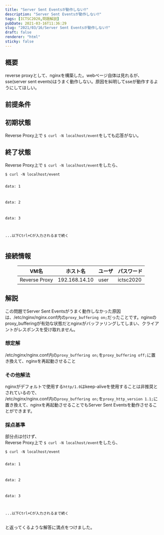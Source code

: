 ```yaml
---
title: "Server Sent Eventsが動作しない‼"
description: "Server Sent Eventsが動作しない‼"
tags: [ICTSC2020,問題解説]
pubDate: 2021-03-16T11:36:29
slug: "2021/03/16/Server Sent Eventsが動作しない‼"
draft: false
renderer: "html"
sticky: false
---
```



<h2>概要</h2>



<p>reverse proxyとして、nginxを構築した。webページ自体は見れるが、sse(server sent events)はうまく動作しない。原因を糾明してsseが動作するようにしてほしい。</p>



<h2>前提条件</h2>



<h2>初期状態</h2>



<p>Reverse Proxy上で <code>$ curl -N localhost/event</code>をしても応答がない。</p>



<h2>終了状態</h2>



<p>Reverse Proxy上で <code>$ curl -N localhost/event</code>をしたら、</p>


<div class="wp-block-syntaxhighlighter-code "><pre class="brush: plain; title: ; title: ; notranslate" title=""><code>$ curl -N localhost/event

data: 1

data: 2

data: 3

...以下Ctrl+Cが入力されるまで続く</code></pre></div>


<h2>接続情報</h2>



<figure class="wp-block-table"><table class=""><thead><tr><th>VM名</th><th>ホスト名</th><th>ユーザ</th><th>パスワード</th></tr></thead><tbody><tr><td>Reverse Proxy</td><td>192.168.14.10</td><td>user</td><td>ictsc2020</td></tr></tbody></table></figure>



<h2>解説</h2>



<p>この問題でServer Sent Eventsがうまく動作しなかった原因は、/etc/nginx/nginx.conf内の<code>proxy_buffering on;</code>だったことです。nginxのproxy_bufferingが有効な状態だとnginxがバッファリングしてしまい、クライアントがレスポンスを受け取れません。</p>



<h3>想定解</h3>



<p>/etc/nginx/nginx.conf内の<code>proxy_buffering on;</code>を<code>proxy_buffering off;</code>に置き換えて、nginxを再起動させること</p>



<h3>その他解法</h3>



<p>nginxがデフォルトで使用する<code>http/1.0</code>はkeep-aliveを使用することは非推奨とされているので、<br>
/etc/nginx/nginx.conf内の<code>proxy_buffering on;</code>を<code>proxy_http_version 1.1;</code>に置き換えて、nginxを再起動させることでもServer Sent Eventsを動作させることができます。</p>



<h3>採点基準</h3>



<p>部分点は付けず、<br>
Reverse Proxy上で <code>$ curl -N localhost/event</code>をしたら、</p>


<div class="wp-block-syntaxhighlighter-code "><pre class="brush: plain; title: ; title: ; notranslate" title=""><code>$ curl -N localhost/event

data: 1

data: 2

data: 3

...以下Ctrl+Cが入力されるまで続く</code></pre></div>


<p>と返ってくるような解答に満点をつけました。</p>
